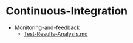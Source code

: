 
# Continuous-Integration

- Monitoring-and-feedback
  - [Test-Results-Analysis.md](./Test-Results-Analysis.md)
